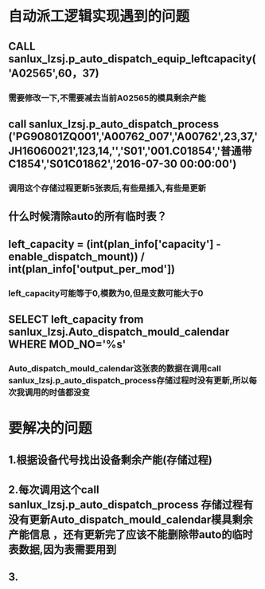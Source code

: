 # 自动派工逻辑实现遇到的问题

## CALL sanlux_lzsj.p_auto_dispatch_equip_leftcapacity('A02565',60，37)

### 需要修改一下,不需要减去当前A02565的模具剩余产能

## call sanlux_lzsj.p_auto_dispatch_process ('PG90801ZQ001','A00762_007','A00762',23,37,'JH16060021',123,14,'','S01','001.C01854','普通带C1854','S01C01862','2016-07-30 00:00:00')

### 调用这个存储过程更新5张表后,有些是插入,有些是更新

## 什么时候清除auto的所有临时表？

## left_capacity = (int(plan_info['capacity'] - enable_dispatch_mount)) / int(plan_info['output_per_mod'])

### left_capacity可能等于0,模数为0,但是支数可能大于0

## SELECT left_capacity from sanlux_lzsj.Auto_dispatch_mould_calendar WHERE MOD_NO='%s'

### Auto_dispatch_mould_calendar这张表的数据在调用call sanlux_lzsj.p_auto_dispatch_process存储过程时没有更新,所以每次我调用的时值都没变

# 要解决的问题

## 1.根据设备代号找出设备剩余产能(存储过程) 

## 2.每次调用这个call sanlux_lzsj.p_auto_dispatch_process 存储过程有没有更新Auto_dispatch_mould_calendar模具剩余产能信息 ，还有更新完了应该不能删除带auto的临时表数据,因为表需要用到
 
## 3.